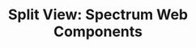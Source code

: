 ---
layout: examples.njk
title: 'Split View: Spectrum Web Components'
displayName: Split View
componentName: split-view
componentHeading: sp-split-view
tags:
- component-examples
---